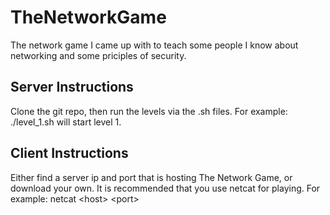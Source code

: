 # TheNetworkGame
The network game I came up with to teach some people I know about networking and some priciples of security.

Server Instructions
------
Clone the git repo, then run the levels via the .sh files. For example:
    ./level_1.sh
will start level 1.

Client Instructions
------
Either find a server ip and port that is hosting The Network Game, or download your own.
It is recommended that you use netcat for playing. For example:
    netcat \<host\> \<port\>
